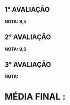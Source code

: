 ## 1° AVALIAÇÃO


**NOTA: 9,5**

## 2° AVALIAÇÃO

**NOTA: 9,5**

## 3° AVALIAÇÃO

**NOTA:**

# MÉDIA FINAL :
